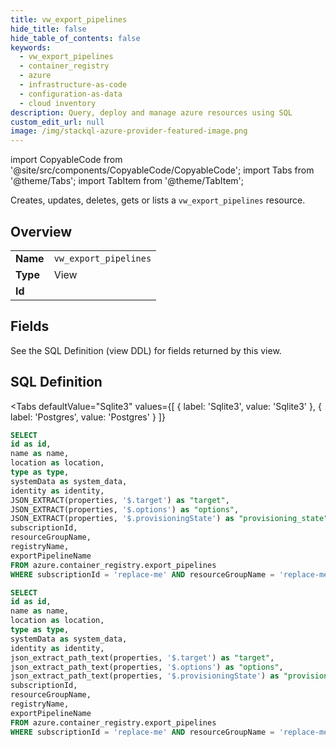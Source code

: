```yaml
--- 
title: vw_export_pipelines
hide_title: false
hide_table_of_contents: false
keywords:
  - vw_export_pipelines
  - container_registry
  - azure
  - infrastructure-as-code
  - configuration-as-data
  - cloud inventory
description: Query, deploy and manage azure resources using SQL
custom_edit_url: null
image: /img/stackql-azure-provider-featured-image.png
---
```


import CopyableCode from '@site/src/components/CopyableCode/CopyableCode';
import Tabs from '@theme/Tabs';
import TabItem from '@theme/TabItem';

Creates, updates, deletes, gets or lists a <code>vw_export_pipelines</code> resource.

## Overview
<table><tbody>
<tr><td><b>Name</b></td><td><code>vw_export_pipelines</code></td></tr>
<tr><td><b>Type</b></td><td>View</td></tr>
<tr><td><b>Id</b></td><td><CopyableCode code="azure.container_registry.vw_export_pipelines" /></td></tr>
</tbody></table>

## Fields

See the SQL Definition (view DDL) for fields returned by this view.

## SQL Definition

<Tabs
defaultValue="Sqlite3"
values={[
{ label: 'Sqlite3', value: 'Sqlite3' },
{ label: 'Postgres', value: 'Postgres' }
]}
>
<TabItem value="Sqlite3">

```sql
SELECT
id as id,
name as name,
location as location,
type as type,
systemData as system_data,
identity as identity,
JSON_EXTRACT(properties, '$.target') as "target",
JSON_EXTRACT(properties, '$.options') as "options",
JSON_EXTRACT(properties, '$.provisioningState') as "provisioning_state",
subscriptionId,
resourceGroupName,
registryName,
exportPipelineName
FROM azure.container_registry.export_pipelines
WHERE subscriptionId = 'replace-me' AND resourceGroupName = 'replace-me' AND registryName = 'replace-me';
```

</TabItem>
<TabItem value="Postgres">

```sql
SELECT
id as id,
name as name,
location as location,
type as type,
systemData as system_data,
identity as identity,
json_extract_path_text(properties, '$.target') as "target",
json_extract_path_text(properties, '$.options') as "options",
json_extract_path_text(properties, '$.provisioningState') as "provisioning_state",
subscriptionId,
resourceGroupName,
registryName,
exportPipelineName
FROM azure.container_registry.export_pipelines
WHERE subscriptionId = 'replace-me' AND resourceGroupName = 'replace-me' AND registryName = 'replace-me';
```

</TabItem>
</Tabs>
